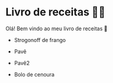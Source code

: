 # Livro de receitas :man_cook:



Olá! Bem vindo ao meu livro de receitas :wave:

- Strogonoff de frango

- Pavê

- Pavê2

- Bolo de cenoura